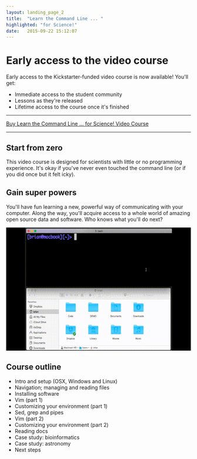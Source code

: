 ```yaml
---
layout: landing_page_2
title:  "Learn the Command Line ... "
highlighted: "for Science!"
date:   2015-09-22 15:12:07
---
```


# Early access to the video course

Early access to the Kickstarter-funded video course is now available! You'll get:

- Immediate access to the student community
- Lessons as they're released
- Lifetime access to the course once it's finished

<hr />
<div class="text-center">
<div data-embed_type="product" data-shop="learn-the-command-line-for-science.myshopify.com" data-product_name="Learn the Command Line ... for Science! Video Course" data-product_handle="learn-the-command-line-for-science-video-course" data-has_image="true" data-display_size="compact" data-redirect_to="checkout" data-buy_button_text="Early Access" data-buy_button_out_of_stock_text="Out of Stock" data-buy_button_product_unavailable_text="Unavailable" data-button_background_color="17baef" data-button_text_color="ffffff" data-product_modal="false" data-product_title_color="000000" data-next_page_button_text="Next page"></div>
<script type="text/javascript">
document.getElementById('ShopifyEmbedScript') || document.write('<script type="text/javascript" src="https://widgets.shopifyapps.com/assets/widgets/embed/client.js" id="ShopifyEmbedScript"><\/script>');
</script>
<noscript><a href="https://learn-the-command-line-for-science.myshopify.com/cart/14587115911:1" target="_blank">Buy Learn the Command Line ... for Science! Video Course</a></noscript>
</div>
<hr />

## Start from zero

This video course is designed for scientists with little or no programming experience. It's okay if you've never even touched the command line (or if you did once but it felt icky).

## Gain super powers

You'll have fun learning a new, powerful way of communicating with your computer. Along the way, you'll acquire access to a whole world of amazing open source data and software. Who knows what you'll do next?

<div class="text-center">
<img src="/assets/cli_gui_demo.gif">
</div>

## Course outline

- Intro and setup (OSX, Windows and Linux)
- Navigation; managing and reading files
- Installing software
- Vim (part 1)
- Customizing your environment (part 1)
- Sed, grep and pipes
- Vim (part 2)
- Customizing your environment (part 2)
- Reading docs
- Case study: bioinformatics
- Case study: astronomy
- Next steps
